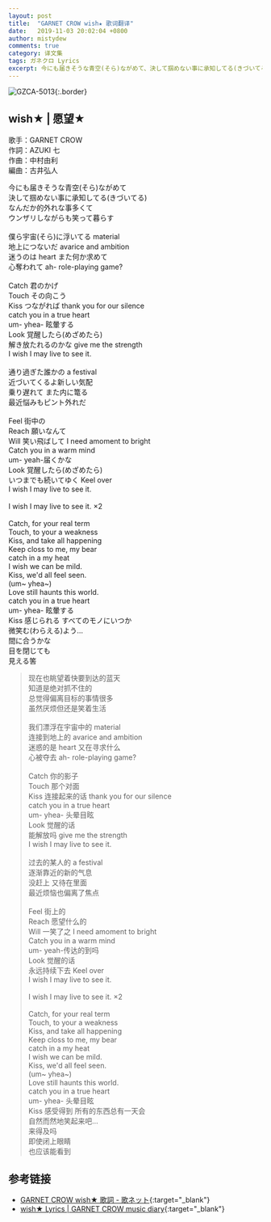 ```yaml
---
layout: post
title:  "GARNET CROW wish★ 歌词翻译"
date:   2019-11-03 20:02:04 +0800
author: mistydew
comments: true
category: 译文集
tags: ガネクロ Lyrics
excerpt: 今にも届きそうな青空(そら)ながめて、決して掴めない事に承知してる(きづいてる)。なんだか的外れな事多くて、ウンザリしながらも笑って暮らす。
---
```

![GZCA-5013](https://crowsub.github.io/assets/images/discography/album/GZCA-5013.jpg){:.border}

## wish★ | 愿望★

歌手：GARNET CROW<br>
作詞：AZUKI 七<br>
作曲：中村由利<br>
編曲：古井弘人

<div class="lyric-original">
<p>
今にも届きそうな青空(そら)ながめて<br>
決して掴めない事に承知してる(きづいてる)<br>
なんだか的外れな事多くて<br>
ウンザリしながらも笑って暮らす<br>
<br>
僕ら宇宙(そら)に浮いてる material<br>
地上につないだ avarice and ambition<br>
迷うのは heart また何か求めて<br>
心奪われて ah- role-playing game?<br>
<br>
Catch 君のかげ<br>
Touch その向こう<br>
Kiss つながれば thank you for our silence<br>
catch you in a true heart<br>
um- yhea- 眩暈する<br>
Look 覚醒したら(めざめたら)<br>
解き放たれるのかな give me the strength<br>
I wish I may live to see it.<br>
<br>
通り過ぎた誰かの a festival<br>
近づいてくるよ新しい気配<br>
乗り遅れて また内に篭る<br>
最近悩みもピント外れだ<br>
<br>
Feel 街中の<br>
Reach 願いなんて<br>
Will 笑い飛ばして I need amoment to bright<br>
Catch you in a warm mind<br>
um- yeah-届くかな<br>
Look 覚醒したら(めざめたら)<br>
いつまでも続いてゆく Keel over<br>
I wish I may live to see it.<br>
<br>
I wish I may live to see it. ×2<br>
<br>
Catch, for your real term<br>
Touch, to your a weakness<br>
Kiss, and take all happening<br>
Keep closs to me, my bear<br>
catch in a my heat<br>
I wish we can be mild.<br>
Kiss, we'd all feel seen.<br>
(um~ yhea~)<br>
Love still haunts this world.<br>
catch you in a true heart<br>
um- yhea- 眩暈する<br>
Kiss 感じられる すべてのモノにいつか<br>
微笑む(わらえる)よう…<br>
間に合うかな<br>
目を閉じても<br>
見える筈
</p>
</div>

<div class="lyric-translation">
<blockquote>
现在也眺望着快要到达的蓝天<br>
知道是绝对抓不住的<br>
总觉得偏离目标的事情很多<br>
虽然厌烦但还是笑着生活<br>
<br>
我们漂浮在宇宙中的 material<br>
连接到地上的 avarice and ambition<br>
迷惑的是 heart 又在寻求什么<br>
心被夺去 ah- role-playing game?<br>
<br>
Catch 你的影子<br>
Touch 那个对面<br>
Kiss 连接起来的话 thank you for our silence<br>
catch you in a true heart<br>
um- yhea- 头晕目眩<br>
Look 觉醒的话<br>
能解放吗 give me the strength<br>
I wish I may live to see it.<br>
<br>
过去的某人的 a festival<br>
逐渐靠近的新的气息<br>
没赶上 又待在里面<br>
最近烦恼也偏离了焦点<br>
<br>
Feel 街上的<br>
Reach 愿望什么的<br>
Will 一笑了之 I need amoment to bright<br>
Catch you in a warm mind<br>
um- yeah-传达的到吗<br>
Look 觉醒的话<br>
永远持续下去 Keel over<br>
I wish I may live to see it.<br>
<br>
I wish I may live to see it. ×2<br>
<br>
Catch, for your real term<br>
Touch, to your a weakness<br>
Kiss, and take all happening<br>
Keep closs to me, my bear<br>
catch in a my heat<br>
I wish we can be mild.<br>
Kiss, we'd all feel seen.<br>
(um~ yhea~)<br>
Love still haunts this world.<br>
catch you in a true heart<br>
um- yhea- 头晕目眩<br>
Kiss 感受得到 所有的东西总有一天会<br>
自然而然地笑起来吧...<br>
来得及吗<br>
即使闭上眼睛<br>
也应该能看到
</blockquote>
</div>

## 参考链接

* [GARNET CROW wish★ 歌詞 - 歌ネット](https://www.uta-net.com/song/20132){:target="_blank"}
* [wish★ Lyrics \| GARNET CROW music diary](https://crowsub.github.io/lyrics/original/wish★.html){:target="_blank"}
